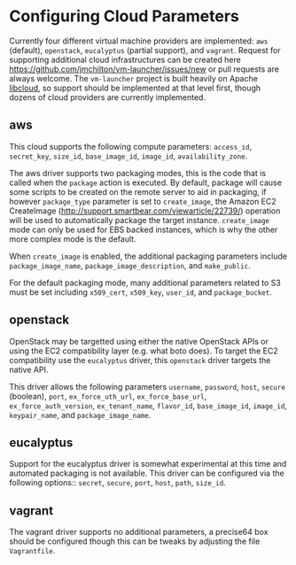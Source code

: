 # Configuring Cloud Parameters

Currently four different virtual machine providers are implemented: `aws`
(default), `openstack`, `eucalyptus` (partial support), and `vagrant`. Request
for supporting additional cloud infrastructures can be created here
https://github.com/jmchilton/vm-launcher/issues/new or pull requests are
always welcome. The `vm-launcher` project is built heavily on Apache
[libcloud], so support should be implemented at that level first, though
dozens of cloud providers are currently implemented.

## aws 

This cloud supports the following compute parameters: `access_id`,
`secret_key`, `size_id`, `base_image_id`, `image_id`, `availability_zone`.

The aws driver supports two packaging modes, this is the code that is called
when the `package` action is executed. By default, package will cause some
scripts to be created on the remote server to aid in packaging, if however
`package_type` parameter is set to `create_image`, the Amazon EC2 CreateImage
(http://support.smartbear.com/viewarticle/22739/) operation will be used to
automatically package the target instance. `create_image` mode can only be
used for EBS backed instances, which is why the other more complex mode is the
default.

When `create_image` is enabled, the additional packaging parameters include
`package_image_name`, `package_image_description`, and `make_public`.

For the default packaging mode, many additional parameters related to S3 must
be set including `x509_cert`, `x509_key`, `user_id`, and `package_bucket`.

## openstack

OpenStack may be targetted using either the native OpenStack APIs or using the
EC2 compatibility layer (e.g. what boto does). To target the EC2 compatibility
use the `eucalyptus` driver, this `openstack` driver targets the native API.

This driver allows the following parameters `username`, `password`, `host`,
`secure` (boolean), `port`, `ex_force_uth_url`, `ex_force_base_url`,
`ex_force_auth_version`, `ex_tenant_name`, `flavor_id`, `base_image_id`, `image_id`,
`keypair_name`, and `package_image_name`.

## eucalyptus

Support for the eucalyptus driver is somewhat experimental at this time and automated packaging is not available. This driver can be configured via the following options:: `secret`, `secure`, `port`, `host`, `path`, `size_id`.

## vagrant

The vagrant driver supports no additional parameters, a precise64 box
should be configured though this can be tweaks by adjusting the file
`Vagrantfile`.

[libcloud]: http://libcloud.apache.org/



